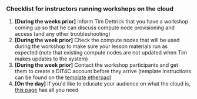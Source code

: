 ### Checklist for instructors running workshops on the cloud

1. **[During the weeks prior]**  Inform Tim Dettrick that you have a workshop coming up so that he can discuss compute node provisioning and access (and any other troubleshooting)
2. **[During the week prior]** Check the compute nodes that will be used during the workshop to make sure your lesson materials run as expected (note that existing compute nodes are not updated when Tim makes updates to the system)
3. **[During the week prior]** Contact the workshop participants and get them to create a DIT4C account before they arrive (template instructions can be found on the [template etherpad](https://github.com/resbaz/lessons/blob/master/etherpad-template.txt))
4. **[On the day]** If you'd like to educate your audience on what the cloud is, [this page](https://github.com/resbaz/lessons/blob/master/cloud-intro.md) has all you need 

